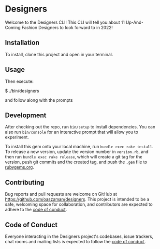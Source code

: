 # Designers

Welcome to the Designers CLI! This CLI will tell you about 11 Up-And-Coming Fashion Designers to look forward to in 2022! 

## Installation

To install, clone this project and open in your terminal.

## Usage
Then execute:

$ ./bin/designers

and follow along with the prompts

## Development

After checking out the repo, run `bin/setup` to install dependencies. You can also run `bin/console` for an interactive prompt that will allow you to experiment.

To install this gem onto your local machine, run `bundle exec rake install`. To release a new version, update the version number in `version.rb`, and then run `bundle exec rake release`, which will create a git tag for the version, push git commits and the created tag, and push the `.gem` file to [rubygems.org](https://rubygems.org).

## Contributing

Bug reports and pull requests are welcome on GitHub at https://github.com/oaszaman/designers. This project is intended to be a safe, welcoming space for collaboration, and contributors are expected to adhere to the [code of conduct](https://github.com/oaszaman/designers/blob/master/CODE_OF_CONDUCT.md).

## Code of Conduct

Everyone interacting in the Designers project's codebases, issue trackers, chat rooms and mailing lists is expected to follow the [code of conduct](https://github.com/[USERNAME]/designers/blob/master/CODE_OF_CONDUCT.md).



